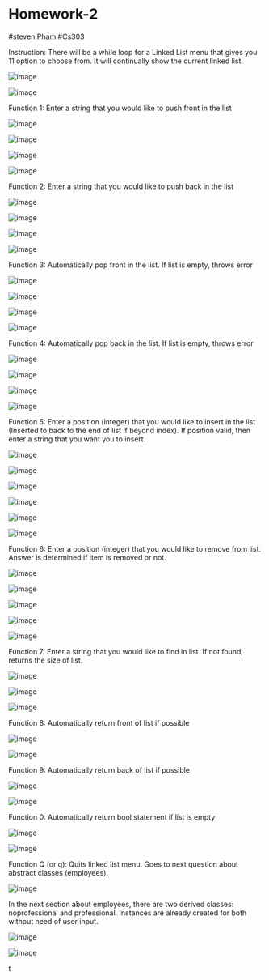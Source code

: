 # Homework-2
#steven Pham
#Cs303

Instruction: There will be a while loop for a Linked List menu that gives you 11 option to choose from. It will continually show the current linked list.

![image](https://github.com/Cs-303/Homework-2/assets/113368129/c66cdf97-8035-4c1e-bd72-53041e801820)

![image](https://github.com/Cs-303/Homework-2/assets/113368129/da2243d5-84e7-4a75-90e7-55b6a53c9fa3)



Function 1: Enter a string that you would like to push front in the list

![image](https://github.com/Cs-303/Homework-2/assets/113368129/01fa8d4f-ee48-4fad-9fdb-f7dc22b8d051)

![image](https://github.com/Cs-303/Homework-2/assets/113368129/b275b9cc-8b04-4e70-bf1b-dcae28653259)

![image](https://github.com/Cs-303/Homework-2/assets/113368129/8c05906c-767f-464d-b905-910a3cbc9728)

![image](https://github.com/Cs-303/Homework-2/assets/113368129/7be16d8b-5d34-4154-bba4-23c6eea941e9)



Function 2: Enter a string that you would like to push back in the list

![image](https://github.com/Cs-303/Homework-2/assets/113368129/7cdffaa4-a65c-48b0-8c6d-588071435a89)

![image](https://github.com/Cs-303/Homework-2/assets/113368129/643fab18-a2ac-4002-9a45-5908807635dd)

![image](https://github.com/Cs-303/Homework-2/assets/113368129/f7e2860c-fea3-4148-b8b3-12c42d416776)

![image](https://github.com/Cs-303/Homework-2/assets/113368129/a08f74c1-f7e6-4cf5-8838-0f52f32f9c79)



Function 3: Automatically pop front in the list. If list is empty, throws error

![image](https://github.com/Cs-303/Homework-2/assets/113368129/39caa16d-969b-4b28-a73c-9611156e3486)

![image](https://github.com/Cs-303/Homework-2/assets/113368129/b33c64a6-fed9-42db-8448-8d03928342f0)

![image](https://github.com/Cs-303/Homework-2/assets/113368129/a4011de9-6e60-4ae3-85b9-8772e665e1dc)

![image](https://github.com/Cs-303/Homework-2/assets/113368129/45804607-449b-4ae5-a411-a7f6de2e04e1)



Function 4: Automatically pop back in the list. If list is empty, throws error

![image](https://github.com/Cs-303/Homework-2/assets/113368129/39caa16d-969b-4b28-a73c-9611156e3486)

![image](https://github.com/Cs-303/Homework-2/assets/113368129/9233f99c-98b8-4b47-bb88-bc74cd3239d3)

![image](https://github.com/Cs-303/Homework-2/assets/113368129/4f17b77e-c761-4d53-9ce1-d091b4607343)

![image](https://github.com/Cs-303/Homework-2/assets/113368129/58015f89-76f2-47f2-a499-84934169f4a8)



Function 5: Enter a position (integer) that you would like to insert in the list (Inserted to back to the end of list if beyond index). If position valid, then enter a string that you want you to insert. 

![image](https://github.com/Cs-303/Homework-2/assets/113368129/da2243d5-84e7-4a75-90e7-55b6a53c9fa3)

![image](https://github.com/Cs-303/Homework-2/assets/113368129/d4816b15-242d-4321-a7dc-56614987e030)

![image](https://github.com/Cs-303/Homework-2/assets/113368129/084b7f80-808d-428a-8860-c636e0ba2e66)

![image](https://github.com/Cs-303/Homework-2/assets/113368129/f20540f6-2244-49db-b90e-1a099da5a237)

![image](https://github.com/Cs-303/Homework-2/assets/113368129/458cd2be-97d6-4167-86b0-e0f6798a2ceb)

![image](https://github.com/Cs-303/Homework-2/assets/113368129/f42a2b47-4ac9-4a9f-bfde-5c915dc1c6df)



Function 6: Enter a position (integer) that you would like to remove from list. Answer is determined if item is removed or not.

![image](https://github.com/Cs-303/Homework-2/assets/113368129/e3864643-e50d-4637-9d4e-9f2d4faf153e)

![image](https://github.com/Cs-303/Homework-2/assets/113368129/3845ccef-7138-4678-8786-a3c0a42d8db9)

![image](https://github.com/Cs-303/Homework-2/assets/113368129/9aefe3be-f253-4ad3-b5e4-381b03d1ff0e)

![image](https://github.com/Cs-303/Homework-2/assets/113368129/c0030833-999a-4b17-9522-08efdb9b1529)

![image](https://github.com/Cs-303/Homework-2/assets/113368129/4502b47e-8e18-4cd5-8a15-84c0dcb1d491)



Function 7: Enter a string that you would like to find in list. If not found, returns the size of list.

![image](https://github.com/Cs-303/Homework-2/assets/113368129/986bf33a-8b5d-4b6a-967a-7b0b4909e583)

![image](https://github.com/Cs-303/Homework-2/assets/113368129/42f83115-f2e8-4685-b138-a5242bd19c8d)

![image](https://github.com/Cs-303/Homework-2/assets/113368129/2f1d69c7-6e71-4089-a073-b549b0a99219)




Function 8: Automatically return front of list if possible

![image](https://github.com/Cs-303/Homework-2/assets/113368129/d2d93875-1cc4-426f-b2f1-e784344588e0)

![image](https://github.com/Cs-303/Homework-2/assets/113368129/cabf07d9-574c-4f5b-b4f5-ede6574741fe)



Function 9: Automatically return back of list if possible

![image](https://github.com/Cs-303/Homework-2/assets/113368129/ecb4c9f6-71ef-4055-b374-f9798e048a61)

![image](https://github.com/Cs-303/Homework-2/assets/113368129/ec8b853c-ef2f-48e2-8468-957487306528)



Function 0: Automatically return bool statement if list is empty

![image](https://github.com/Cs-303/Homework-2/assets/113368129/f1719827-8d42-48e2-9400-80fea6acf1b3)

![image](https://github.com/Cs-303/Homework-2/assets/113368129/80510a32-94ec-4194-862a-6bded459da73)



Function Q (or q): Quits linked list menu. Goes to next question about abstract classes (employees).

![image](https://github.com/Cs-303/Homework-2/assets/113368129/aa569b50-64b5-4de4-b816-9e6f5235d74d)



In the next section about employees, there are two derived classes: noprofessional and professional. Instances are already created for both without need of user input.

![image](https://github.com/Cs-303/Homework-2/assets/113368129/fd089d5c-20ca-495d-a6ff-2fbb02539259)

![image](https://github.com/Cs-303/Homework-2/assets/113368129/1cc1a5dd-7750-43aa-a6d7-a73d24b8b7d0)


t


